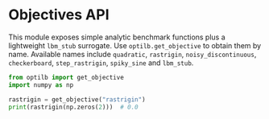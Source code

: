 # Objectives API

This module exposes simple analytic benchmark functions plus a lightweight
``lbm_stub`` surrogate. Use `optilb.get_objective` to obtain them by name.
Available names include ``quadratic``, ``rastrigin``, ``noisy_discontinuous``,
``checkerboard``, ``step_rastrigin``, ``spiky_sine`` and ``lbm_stub``.

```python
from optilb import get_objective
import numpy as np

rastrigin = get_objective("rastrigin")
print(rastrigin(np.zeros(2)))  # 0.0
```
